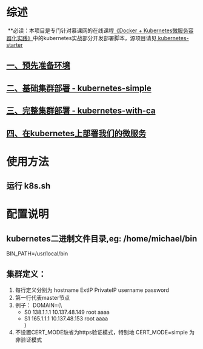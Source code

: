 # 综述
  
  **必读：本项目是专门针对慕课网的在线课程[《Docker + Kubernetes微服务容器化实践》][5]中的kubernetes实战部分开发部署脚本，源项目请见[ kubernetes-starter ][0]

## [一、预先准备环境][1]
## [二、基础集群部署 - kubernetes-simple][2]
## [三、完整集群部署 - kubernetes-with-ca][3]
## [四、在kubernetes上部署我们的微服务][4]


# 使用方法
## 运行 k8s.sh

# 配置说明
## kubernetes二进制文件目录,eg: /home/michael/bin
   BIN_PATH=/usr/local/bin
   
## 集群定义： 
1) 每行定义分别为 hostname ExtIP PrivateIP username password
2) 第一行代表master节点
3) 例子： 
     DOMAIN=(\
     - S0 138.1.1.1 10.137.48.149 root aaaa
     - S1 165.1.1.1 10.137.48.153 root aaaa\
     )
4) 不设置CERT_MODE缺省为https验证模式，特别地 CERT_MODE=simple 为非验证模式

  [0]: https://github.com/liuyi01/kubernetes-starter
  [1]: https://github.com/luoyi519/kubernete-install/blob/master/docs/1-pre.md
  [2]: https://github.com/luoyi519/kubernete-install/blob/master/docs/2-kubernetes-simple.md
  [3]: https://github.com/luoyi519/kubernete-install/blob/master/docs/3-kubernetes-with-ca.md
  [4]: https://github.com/luoyi519/kubernete-install/blob/master/docs/4-microservice-deploy.md
  [5]: https://coding.imooc.com/class/198.html
